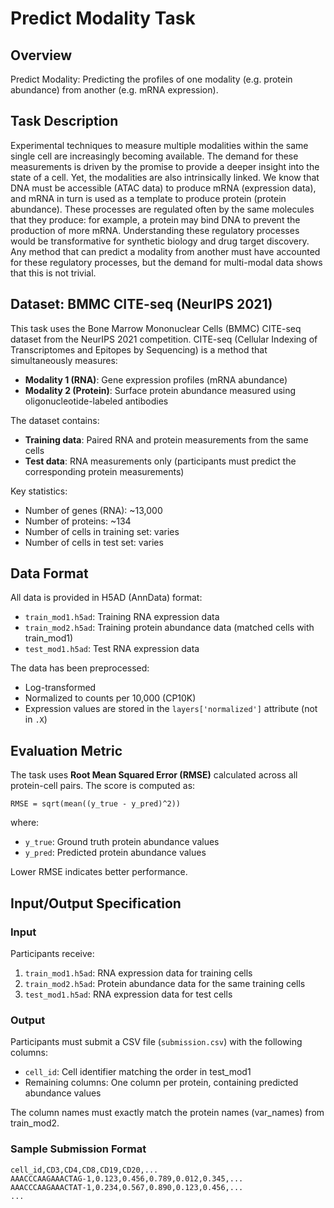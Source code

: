 # Predict Modality Task

## Overview
Predict Modality: Predicting the profiles of one modality (e.g. protein abundance) from another (e.g. mRNA expression).

## Task Description
Experimental techniques to measure multiple modalities within the same single cell are increasingly becoming available. 
The demand for these measurements is driven by the promise to provide a deeper insight into the state of a cell. 
Yet, the modalities are also intrinsically linked. We know that DNA must be accessible (ATAC data) to produce mRNA 
(expression data), and mRNA in turn is used as a template to produce protein (protein abundance). These processes 
are regulated often by the same molecules that they produce: for example, a protein may bind DNA to prevent the production 
of more mRNA. Understanding these regulatory processes would be transformative for synthetic biology and drug target discovery. 
Any method that can predict a modality from another must have accounted for these regulatory processes, but the demand for 
multi-modal data shows that this is not trivial.

## Dataset: BMMC CITE-seq (NeurIPS 2021)
This task uses the Bone Marrow Mononuclear Cells (BMMC) CITE-seq dataset from the NeurIPS 2021 competition. CITE-seq (Cellular Indexing of Transcriptomes and Epitopes by Sequencing) is a method that simultaneously measures:
- **Modality 1 (RNA)**: Gene expression profiles (mRNA abundance)
- **Modality 2 (Protein)**: Surface protein abundance measured using oligonucleotide-labeled antibodies

The dataset contains:
- **Training data**: Paired RNA and protein measurements from the same cells
- **Test data**: RNA measurements only (participants must predict the corresponding protein measurements)

Key statistics:
- Number of genes (RNA): ~13,000
- Number of proteins: ~134
- Number of cells in training set: varies
- Number of cells in test set: varies

## Data Format
All data is provided in H5AD (AnnData) format:
- `train_mod1.h5ad`: Training RNA expression data
- `train_mod2.h5ad`: Training protein abundance data (matched cells with train_mod1)
- `test_mod1.h5ad`: Test RNA expression data

The data has been preprocessed:
- Log-transformed
- Normalized to counts per 10,000 (CP10K)
- Expression values are stored in the `layers['normalized']` attribute (not in `.X`)

## Evaluation Metric
The task uses **Root Mean Squared Error (RMSE)** calculated across all protein-cell pairs. The score is computed as:
```
RMSE = sqrt(mean((y_true - y_pred)^2))
```
where:
- `y_true`: Ground truth protein abundance values
- `y_pred`: Predicted protein abundance values

Lower RMSE indicates better performance.

## Input/Output Specification

### Input
Participants receive:
1. `train_mod1.h5ad`: RNA expression data for training cells
2. `train_mod2.h5ad`: Protein abundance data for the same training cells
3. `test_mod1.h5ad`: RNA expression data for test cells

### Output
Participants must submit a CSV file (`submission.csv`) with the following columns:
- `cell_id`: Cell identifier matching the order in test_mod1
- Remaining columns: One column per protein, containing predicted abundance values

The column names must exactly match the protein names (var_names) from train_mod2.

### Sample Submission Format
```csv
cell_id,CD3,CD4,CD8,CD19,CD20,...
AAACCCAAGAAACTAG-1,0.123,0.456,0.789,0.012,0.345,...
AAACCCAAGAAACTAT-1,0.234,0.567,0.890,0.123,0.456,...
...
```

